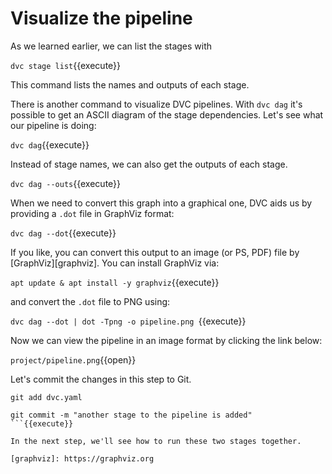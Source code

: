 # Visualize the pipeline

As we learned earlier, we can list the stages with 

`dvc stage list`{{execute}}

This command lists the names and outputs of each stage. 

There is another command to visualize DVC pipelines. With `dvc dag` it's
possible to get an ASCII diagram of the stage dependencies. Let's see what our
pipeline is doing:

`dvc dag`{{execute}}

Instead of stage names, we can also get the outputs of each stage.

`dvc dag --outs`{{execute}}

When we need to convert this graph into a graphical one, DVC aids us by
providing a `.dot` file in GraphViz format: 

`dvc dag --dot`{{execute}}

If you like, you can convert this output to an image (or PS, PDF) file by
[GraphViz][graphviz]. You can install GraphViz via: 

`apt update & apt install -y graphviz`{{execute}}

and convert the `.dot` file to PNG using: 

`dvc dag --dot | dot -Tpng -o pipeline.png `{{execute}}

Now we can view the pipeline in an image format by clicking the link below: 

`project/pipeline.png`{{open}}

Let's commit the changes in this step to Git.

```
git add dvc.yaml 

git commit -m "another stage to the pipeline is added"
```{{execute}}

In the next step, we'll see how to run these two stages together.

[graphviz]: https://graphviz.org
